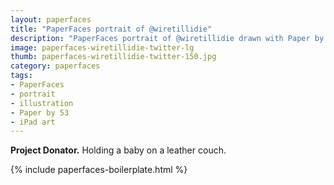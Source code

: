 ```yaml
---
layout: paperfaces
title: "PaperFaces portrait of @wiretillidie"
description: "PaperFaces portrait of @wiretillidie drawn with Paper by 53 on an iPad."
image: paperfaces-wiretillidie-twitter-lg
thumb: paperfaces-wiretillidie-twitter-150.jpg
category: paperfaces
tags: 
- PaperFaces
- portrait
- illustration
- Paper by 53
- iPad art
---
```


**Project Donator.** Holding a baby on a leather couch.

{% include paperfaces-boilerplate.html %}